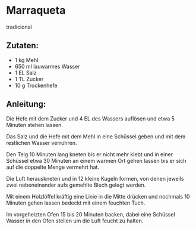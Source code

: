 Marraqueta
===
tradicional

Zutaten:
---
- 1 kg Mehl
- 650 ml lauwarmes Wasser
- 1 EL Salz
- 1 TL Zucker
- 10 g Trockenhefe

Anleitung:
---
Die Hefe mit dem Zucker und 4 EL des Wassers auflösen und etwa 5 Minuten stehen lassen.

Das Salz und die Hefe mit dem Mehl in eine Schüssel geben und mit dem restlichen Wasser verrühren.

Den Teig 10 Minuten lang kneten bis er nicht mehr klebt und in einer Schüssel etwa 30 Minuten an einem warmen Ort gehen lassen bis er sich auf die doppelte Menge vermehrt hat.

Die Luft herauskneten und in 12 kleine Kugeln formen, von denen jeweils zwei nebeneinander aufs gemehlte Blech gelegt werden.

Mit einem Holzlöffel kräftig eine Linie in die Mitte drücken und nochmals 10 Minuten gehen lassen bedeckt mit einem feuchten Tuch.

Im vorgeheizten Ofen 15 bis 20 Minuten backen, dabei eine Schüssel Wasser in den Ofen stellen um die Luft feucht zu halten.